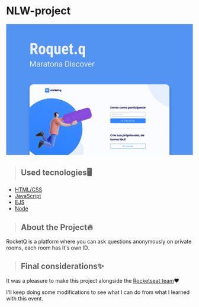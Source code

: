 # NLW-project

<img src="public/images/Rocket.qCapaNLW.png" alt="foto capa RocketQ" max-width="100%"/>

> <h2> Used tecnologies🖥️ </h2>

<ul>
  <li><a href="https://www.w3.org/standards/webdesign/htmlcss.html">HTML/CSS</a></li>
  <li><a href="https://developer.mozilla.org/pt-BR/docs/Web/JavaScript">JavaScript</a></li>
  <li><a href="https://expressjs.com/">EJS</a></li>
  <li><a href="https://nodejs.org/en/">Node</a></li>
</ul>

> <h2> About the Project🔥 </h2>

<p>RocketQ is a platform where you can ask questions anonymously on private rooms, each room has it's own ID.</p>

> <h2>Final considerations✨</h2>

<p>It was a pleasure to make this project alongside the <a href="https://app.rocketseat.com.br/">Rocketseat team<a>❤️</p>
  <p> I'll keep doing some modifications to see what I can do from what I learned with this event. </p>

